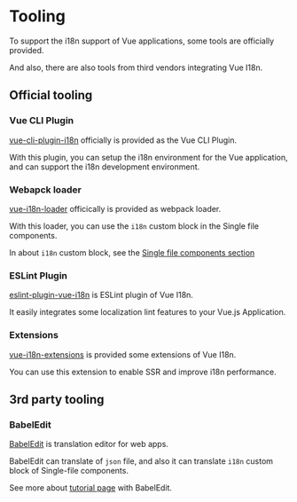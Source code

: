 # Tooling

To support the i18n support of Vue applications, some tools are officially provided.

And also, there are also tools from third vendors integrating Vue I18n.

## Official tooling

### Vue CLI Plugin

[vue-cli-plugin-i18n](https://github.com/kazupon/vue-cli-plugin-i18n) officially is provided as the Vue CLI Plugin.

With this plugin, you can setup the i18n environment for the Vue application, and can support the i18n development environment.

### Webapck loader

[vue-i18n-loader](https://github.com/kazupon/vue-i18n-loader) officically is provided as webpack loader.

With this loader, you can use the `i18n` custom block in the Single file components.

In about `i18n` custom block, see the [Single file components section](./sfc.md)

### ESLint Plugin

[eslint-plugin-vue-i18n](https://kazupon.github.io/eslint-plugin-vue-i18n/) is ESLint plugin of Vue I18n.

It easily integrates some localization lint features to your Vue.js Application.

### Extensions

[vue-i18n-extensions](https://github.com/kazupon/vue-i18n-extensions) is provided some extensions of Vue I18n.

You can use this extension to enable SSR and improve i18n performance.

## 3rd party tooling

### BabelEdit

[BabelEdit](https://www.codeandweb.com/babeledit) is translation editor for web apps.

BabelEdit can translate of `json` file, and also it can translate `i18n` custom block of Single-file components.

See more about [tutorial page](https://www.codeandweb.com/babeledit/tutorials/how-to-translate-your-vue-app-with-vue-i18n) with BabelEdit.
